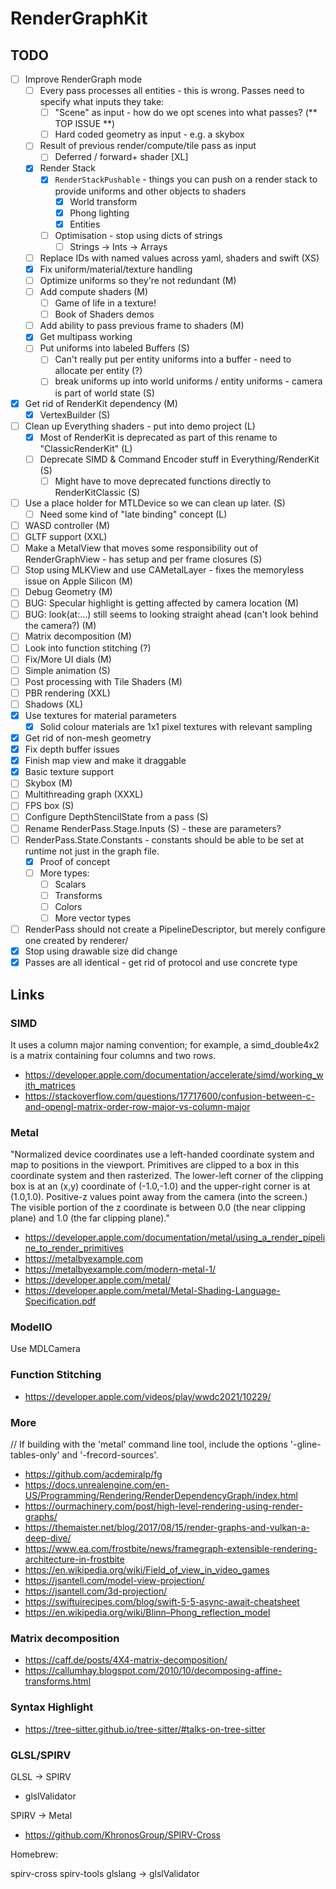 # RenderGraphKit

## TODO

- [ ] Improve RenderGraph mode
    - [ ] Every pass processes all entities - this is wrong. Passes need to specify what inputs they take:
      - [ ] "Scene" as input - how do we opt scenes into what passes? (** TOP ISSUE **)
      - [ ] Hard coded geometry as input - e.g. a skybox
    - [ ] Result of previous render/compute/tile pass as input
      - [ ] Deferred / forward+ shader [XL]
    - [X] Render Stack
      - [X] `RenderStackPushable` - things you can push on a render stack to provide uniforms and other objects to shaders
          - [X] World transform
          - [X] Phong lighting
          - [X] Entities
      - [ ] Optimisation - stop using dicts of strings
         - [ ] Strings -> Ints -> Arrays
    - [ ] Replace IDs with named values across yaml, shaders and swift (XS)
    - [X] Fix uniform/material/texture handling
    - [ ] Optimize uniforms so they're not redundant (M)
    - [ ] Add compute shaders (M)
      - [ ] Game of life in a texture!
      - [ ] Book of Shaders demos
    - [ ] Add ability to pass previous frame to shaders (M)
    - [X] Get multipass working
    - [ ] Put uniforms into labeled Buffers (S)
        - [ ] Can't really put per entity uniforms into a buffer - need to allocate per entity (?)
        - [ ] break uniforms up into world uniforms / entity uniforms - camera is part of world state (S)
- [X] Get rid of RenderKit dependency (M)
  - [X] VertexBuilder (S)
- [ ] Clean up Everything shaders - put into demo project (L)
  - [X] Most of RenderKit is deprecated as part of this rename to "ClassicRenderKit" (L)
  - [ ] Deprecate SIMD & Command Encoder stuff in Everything/RenderKit (S)
    - [ ] Might have to move deprecated functions directly to RenderKitClassic (S)
- [ ] Use a place holder for MTLDevice so we can clean up later. (S)
  - [ ] Need some kind of "late binding" concept (L)
- [ ] WASD controller (M)
- [ ] GLTF support (XXL)
- [ ] Make a MetalView that moves some responsibility out of RenderGraphView - has setup and per frame closures (S)
- [ ] Stop using MLKView and use CAMetalLayer - fixes the memoryless issue on Apple Silicon (M)
- [ ] Debug Geometry (M)
- [ ] BUG: Specular highlight is getting affected by camera location (M)
- [ ] BUG: look(at:…) still seems to looking straight ahead (can't look behind the camera?) (M)
- [ ] Matrix decomposition (M)
- [ ] Look into function stitching (?)
- [ ] Fix/More UI dials (M)
- [ ] Simple animation (S)
- [ ] Post processing with Tile Shaders (M)
- [ ] PBR rendering (XXL)
- [ ] Shadows (XL)
- [X] Use textures for material parameters
  - [X] Solid colour materials are 1x1 pixel textures with relevant sampling
- [X] Get rid of non-mesh geometry
- [X] Fix depth buffer issues
- [X] Finish map view and make it draggable
- [X] Basic texture support
- [ ] Skybox (M)
- [ ] Multithreading graph (XXXL)
- [ ] FPS box (S)
- [ ] Configure DepthStencilState from a pass (S)
- [ ] Rename RenderPass.Stage.Inputs (S) - these are parameters?
- [ ] RenderPass.State.Constants - constants should be able to be set at runtime not just in the graph file.
    - [X] Proof of concept
    - [ ] More types:
        - [ ] Scalars
        - [ ] Transforms
        - [ ] Colors
        - [ ] More vector types
- [ ] RenderPass should not create a PipelineDescriptor, but merely configure one created by renderer/
- [X] Stop using drawable size did change
- [X] Passes are all identical - get rid of protocol and use concrete type

## Links

### SIMD

It uses a column major naming convention; for example, a simd_double4x2 is a matrix containing four columns and two rows.

- https://developer.apple.com/documentation/accelerate/simd/working_with_matrices
- https://stackoverflow.com/questions/17717600/confusion-between-c-and-opengl-matrix-order-row-major-vs-column-major

### Metal

"Normalized device coordinates use a left-handed coordinate system and map to positions in the viewport. Primitives are clipped to a box in this coordinate system and then rasterized. The lower-left corner of the clipping box is at an (x,y) coordinate of (-1.0,-1.0) and the upper-right corner is at (1.0,1.0). Positive-z values point away from the camera (into the screen.) The visible portion of the z coordinate is between 0.0 (the near clipping plane) and 1.0 (the far clipping plane)."

- https://developer.apple.com/documentation/metal/using_a_render_pipeline_to_render_primitives
- https://metalbyexample.com
- https://metalbyexample.com/modern-metal-1/
- https://developer.apple.com/metal/
- https://developer.apple.com/metal/Metal-Shading-Language-Specification.pdf

### ModelIO

Use MDLCamera

### Function Stitching

- https://developer.apple.com/videos/play/wwdc2021/10229/

### More

// If building with the 'metal' command line tool, include the options '-gline-tables-only' and '-frecord-sources'.

- https://github.com/acdemiralp/fg
- https://docs.unrealengine.com/en-US/Programming/Rendering/RenderDependencyGraph/index.html
- https://ourmachinery.com/post/high-level-rendering-using-render-graphs/
- https://themaister.net/blog/2017/08/15/render-graphs-and-vulkan-a-deep-dive/
- https://www.ea.com/frostbite/news/framegraph-extensible-rendering-architecture-in-frostbite
- https://en.wikipedia.org/wiki/Field_of_view_in_video_games
- https://jsantell.com/model-view-projection/
- https://jsantell.com/3d-projection/
- https://swiftuirecipes.com/blog/swift-5-5-async-await-cheatsheet
- https://en.wikipedia.org/wiki/Blinn–Phong_reflection_model

### Matrix decomposition

- https://caff.de/posts/4X4-matrix-decomposition/
- https://callumhay.blogspot.com/2010/10/decomposing-affine-transforms.html

### Syntax Highlight

- https://tree-sitter.github.io/tree-sitter/#talks-on-tree-sitter

### GLSL/SPIRV

GLSL -> SPIRV

- glslValidator

SPIRV -> Metal

- https://github.com/KhronosGroup/SPIRV-Cross

Homebrew:

spirv-cross
spirv-tools
glslang -> glslValidator
